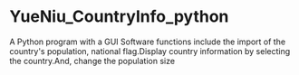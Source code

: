 # YueNiu_CountryInfo_python
A Python program with a GUI
Software functions include the import of the country's population, national flag.Display country information by selecting the country.And, change the population size
